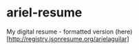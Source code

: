 ariel-resume
============
My digital resume - formatted version (here)[http://registry.jsonresume.org/arielaguilar]
